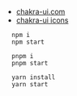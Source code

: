 - [chakra-ui.com](https://chakra-ui.com)
- [chakra-ui icons](https://chakra-ui.com/docs/components/icon)

```shell
  npm i
  npm start
```
```shell
  pnpm i
  pnpm start
```
```shell
  yarn install
  yarn start
```

